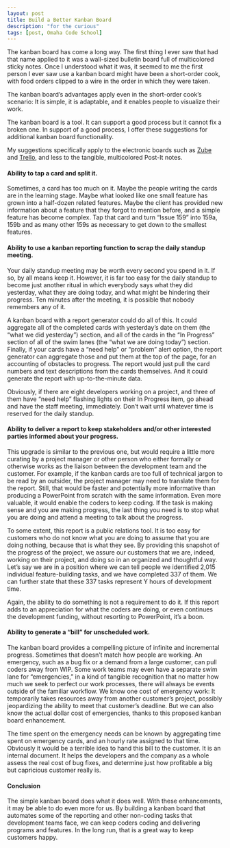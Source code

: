 ```yaml
---
layout: post
title: Build a Better Kanban Board 
description: "for the curious"
tags: [post, Omaha Code School]
---
```


The kanban board has come a long way. The first thing I ever saw that had that name applied to it was a wall-sized bulletin board full of multicolored sticky notes. Once I understood what it was, it seemed to me the first person I ever saw use a kanban board might have been a short-order cook, with food orders clipped to a wire in the order in which they were taken. 

The kanban board’s advantages apply even in the short-order cook’s scenario: It is simple, it is adaptable, and it enables people to visualize their work.

The kanban board is a tool. It can support a good process but it cannot fix a broken one. In support of a good process, I offer these suggestions for additional kanban board functionality. 
 
My suggestions specifically apply to the electronic boards such as [Zube](https://zube.io/) and [Trello](https://trello.com/), and less to the tangible, multicolored Post-It notes. 

#### Ability to tap a card and split it.

Sometimes, a card has too much on it. Maybe the people writing the cards are in the learning stage. Maybe what looked like one small feature has grown into a half-dozen related features. Maybe the client has provided new information about a feature that they forgot to mention before, and a simple feature has become complex. Tap that card and turn “Issue 159” into 159a, 159b and as many other 159s as necessary to get down to the smallest features. 

#### Ability to use a kanban reporting function to scrap the daily standup meeting.

Your daily standup meeting may be worth every second you spend in it. If so, by all means keep it. However, it is far too easy for the daily standup to become just another ritual in which everybody says what they did yesterday, what they are doing today, and what might be hindering their progress. Ten minutes after the meeting, it is possible that nobody remembers any of it. 

A kanban board with a report generator could do all of this. It could aggregate all of the completed cards with yesterday’s date on them (the “what we did yesterday”) section, and all of the cards in the “In Progress” section of all of the swim lanes (the “what we are doing today”) section. Finally, if your cards have a “need help” or “problem” alert option, the report generator can aggregate those and put them at the top of the page, for an accounting of obstacles to progress. The report would just pull the card numbers and text descriptions from the cards themselves.  And it could generate the report with up-to-the-minute data.

Obviously, if there are eight developers working on a project, and three of them have “need help” flashing lights on their In Progress item, go ahead and have the staff meeting, immediately. Don’t wait until whatever time is reserved for the daily standup. 

#### Ability to deliver a report to keep stakeholders and/or other interested parties informed about your progress. 

This upgrade is similar to the previous one, but would require a little more curating by a project manager or other person who either formally or otherwise works as the liaison between the development team and the customer. For example, if the kanban cards are too full of technical jargon to be read by an outsider, the project manager may need to translate them for the report. Still, that would be faster and potentially more informative than producing a PowerPoint from scratch with the same information. Even more valuable, it would enable the coders to keep coding. If the task is making sense and you are making progress, the last thing you need is to stop what you are doing and attend a meeting to talk about the progress.

To some extent, this report is a public relations tool. It is too easy for customers who do not know what you are doing to assume that you are doing nothing, because that is what they see. By providing this snapshot of the progress of the project, we assure our customers that we are, indeed, working on their project, and doing so in an organized and thoughtful way. Let’s say we are in a position where we can tell people we identified 2,015 individual feature-building tasks, and we have completed 337 of them. We can further state that these 337 tasks represent Y hours of development time. 

Again, the ability to do something is not a requirement to do it. If this report adds to an appreciation for what the coders are doing, or even continues the development funding, without resorting to PowerPoint, it’s a boon. 

#### Ability to generate a “bill” for unscheduled work.

The kanban board provides a compelling picture of infinite and incremental progress. Sometimes that doesn’t match how people are working. An emergency, such as a bug fix or a demand from a large customer, can pull coders away from WIP. Some work teams may even have a separate swim lane for “emergencies,” in a kind of tangible recognition that no matter how much we seek to perfect our work processes, there will always be events outside of the familiar workflow. We know one cost of emergency work: It temporarily takes resources away from another customer’s project, possibly jeopardizing the ability to meet that customer’s deadline. But we can also know the actual dollar cost of emergencies, thanks to this proposed kanban board enhancement. 
 
The time spent on the emergency needs can be known by aggregating time spent on emergency cards, and an hourly rate assigned to that time. 
Obviously it would be a terrible idea to hand this bill to the customer. It is an internal document. It helps the developers and the company as a whole assess the real cost of bug fixes, and determine just how profitable a big but capricious customer really is. 

#### **Conclusion**

The simple kanban board does what it does well. With these enhancements, it may be able to do even more for us. By building a kanban board that automates some of the reporting and other non-coding tasks that development teams face, we can keep coders coding and delivering programs and features. In the long run, that is a great way to keep customers happy. 
